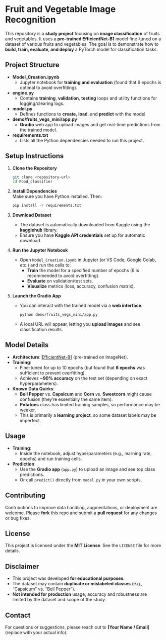 # Fruit and Vegetable Image Recognition

This repository is a **study project** focusing on **image classification** of fruits and vegetables. It uses a **pre-trained EfficientNet-B1** model fine-tuned on a dataset of various fruits and vegetables. The goal is to demonstrate how to **build, train, evaluate, and deploy** a PyTorch model for classification tasks.

## Project Structure

- **Model_Creation.ipynb**  
  - Jupyter notebook for **training and evaluation** (found that 6 epochs is optimal to avoid overfitting).  
- **engine.py**  
  - Contains **training**, **validation**, **testing** loops and utility functions for logging/clearing logs.  
- **model.py**  
  - Defines functions to **create**, **load**, and **predict** with the model.  
- **demo/fruits_vegs_mini/app.py**  
  - **Gradio** web app to upload images and get real-time predictions from the trained model.  
- **requirements.txt**  
  - Lists all the Python dependencies needed to run this project.

## Setup Instructions

1. **Clone the Repository**  
   ```bash
   git clone <repository-url>
   cd Food_classifier
   ```

2. **Install Dependencies**  
   Make sure you have Python installed. Then:
   ```bash
   pip install -r requirements.txt
   ```

3. **Download Dataset**  
   - The dataset is automatically downloaded from Kaggle using the **kagglehub** library.  
   - Ensure you have **Kaggle API credentials** set up for automatic download.

4. **Run the Jupyter Notebook**  
   - Open `Model_Creation.ipynb` in Jupyter (or VS Code, Google Colab, etc.) and run the cells to:
     - **Train** the model for a specified number of epochs (6 is recommended to avoid overfitting).
     - **Evaluate** on validation/test sets.
     - **Visualize** metrics (loss, accuracy, confusion matrix).

5. **Launch the Gradio App**  
   - You can interact with the trained model via a **web interface**:
     ```bash
     python demo/fruits_vegs_mini/app.py
     ```
   - A local URL will appear, letting you **upload images** and see classification results.

## Model Details

- **Architecture**: [EfficientNet-B1](https://pytorch.org/vision/main/models/efficientnet.html) (pre-trained on ImageNet).  
- **Training**: 
  - Fine-tuned for up to 10 epochs (but found that **6 epochs** was sufficient to prevent overfitting).  
  - Achieves **~90% accuracy** on the test set (depending on exact hyperparameters).  
- **Known Data Quirks**:  
  - **Bell Pepper** vs. **Capsicum** and **Corn** vs. **Sweetcorn** might cause confusion (they’re essentially the same item).  
  - **Potatoes** class has limited training samples, so performance may be weaker.  
  - This is primarily a **learning project**, so some dataset labels may be imperfect.

## Usage

- **Training**:  
  - Inside the notebook, adjust hyperparameters (e.g., learning rate, epochs) and run training cells.  
- **Prediction**:  
  - Use the **Gradio app** (`app.py`) to upload an image and see top class predictions.  
  - Or call `predict()` directly from `model.py` in your own scripts.

## Contributing

Contributions to improve data handling, augmentations, or deployment are welcome. Please **fork** this repo and submit a **pull request** for any changes or bug fixes.

## License

This project is licensed under the **MIT License**. See the `LICENSE` file for more details.

## Disclaimer

- This project was developed **for educational purposes**.  
- The dataset may contain **duplicate or mislabeled classes** (e.g., “Capsicum” vs. “Bell Pepper”).  
- **Not intended for production** usage; accuracy and robustness are limited by the dataset and scope of the study.

## Contact

For questions or suggestions, please reach out to **[Your Name / Email]** (replace with your actual info).
